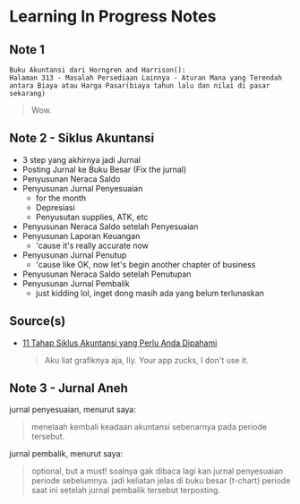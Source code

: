 # Learning In Progress Notes

## Note 1

```
Buku Akuntansi dari Horngren and Harrison():
Halaman 313 - Masalah Persediaan Lainnya - Aturan Mana yang Terendah antara Biaya atau Harga Pasar(biaya tahun lalu dan nilai di pasar sekarang)
```

> Wow.

## Note 2 - Siklus Akuntansi

- 3 step yang akhirnya jadi Jurnal
- Posting Jurnal ke Buku Besar (Fix the jurnal)
- Penyusunan Neraca Saldo
- Penyusunan Jurnal Penyesuaian
  - for the month
  - Depresiasi
  - Penyusutan supplies, ATK, etc
- Penyusunan Neraca Saldo setelah Penyesuaian
- Penyusunan Laporan Keuangan
  - 'cause it's really accurate now
- Penyusunan Jurnal Penutup
  - 'cause like OK, now let's begin another chapter of business
- Penyusunan Neraca Saldo setelah Penutupan
- Penyusunan Jurnal Pembalik
  - just kidding lol, inget dong masih ada yang belum terlunaskan

Source(s)
---------

- [11 Tahap Siklus Akuntansi yang Perlu Anda Dipahami](https://www.jurnal.id/id/blog/2018-11-tahap-siklus-akuntansi-yang-perlu-anda-dipahami/)

  > Aku liat grafiknya aja, Ily. Your app zucks, I don't use it.

## Note 3 - Jurnal Aneh

jurnal penyesuaian, menurut saya:
> menelaah kembali keadaan akuntansi sebenarnya pada periode tersebut.

jurnal pembalik, menurut saya:
> optional, but a must! soalnya gak dibaca lagi kan jurnal penyesuaian periode sebelumnya. jadi keliatan jelas di buku besar (t-chart) periode saat ini setelah jurnal pembalik tersebut terposting.
